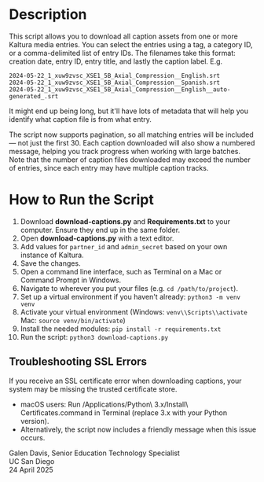 # Description
This script allows you to download all caption assets from one or more Kaltura media entries. You can select the entries using a tag, a category ID, or a comma-delimited list of entry IDs. The filenames take this format: creation date, entry ID, entry title, and lastly the caption label. E.g.
```
2024-05-22_1_xuw9zvsc_XSE1_5B_Axial_Compression__English.srt
2024-05-22_1_xuw9zvsc_XSE1_5B_Axial_Compression__Spanish.srt
2024-05-22_1_xuw9zvsc_XSE1_5B_Axial_Compression__English__auto-generated_.srt
```
It might end up being long, but it'll have lots of metadata that will help you identify what caption file is from what entry. 

The script now supports pagination, so all matching entries will be included — not just the first 30. Each caption downloaded will also show a numbered message, helping you track progress when working with large batches. Note that the number of caption files downloaded may exceed the number of entries, since each entry may have multiple caption tracks. 

# How to Run the Script
1. Download **download-captions.py** and **Requirements.txt** to your computer. Ensure they end up in the same folder.
2. Open **download-captions.py** with a text editor.
3. Add values for `partner_id` and `admin_secret` based on your own instance of Kaltura.
4. Save the changes.
5. Open a command line interface, such as Terminal on a Mac or Command Prompt in Windows.
6. Navigate to wherever you put your files (e.g. `cd /path/to/project`).
7. Set up a virtual environment if you haven't already: `python3 -m venv venv`
8. Activate your virtual environment (Windows: `venv\\Scripts\\activate` Mac: `source venv/bin/activate`)
9. Install the needed modules: `pip install -r requirements.txt`
10. Run the script: `python3 download-captions.py`

## Troubleshooting SSL Errors
If you receive an SSL certificate error when downloading captions, your system may be missing the trusted certificate store.
- macOS users: Run /Applications/Python\ 3.x/Install\ Certificates.command in Terminal (replace 3.x with your Python version).
- Alternatively, the script now includes a friendly message when this issue occurs.

Galen Davis, Senior Education Technology Specialist  
UC San Diego  
24 April 2025
